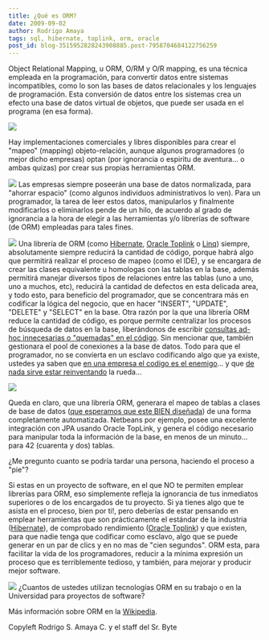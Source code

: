 ```yaml
---
title: ¿Qué es ORM?
date: 2009-09-02
author: Rodrigo Amaya
tags: sql, hibernate, toplink, orm, oracle
post_id: blog-3515952828243908885.post-7958704684122756259
---
```


Object Relational Mapping, u ORM, O/RM y O/R mapping, es una técnica empleada en la programación, para convertir datos entre sistemas incompatibles, como lo son las bases de datos relacionales y los lenguajes de programación. Esta conversión de datos entre los sistemas crea un efecto una base de datos virtual de objetos, que puede ser usada en el programa (en esa forma).

[![](http://3.bp.blogspot.com/_ayvorITawE4/SqB0NsSSqzI/AAAAAAAACKA/wlMDC_4R0Ls/s320/ORM-Overview.png)](http://3.bp.blogspot.com/_ayvorITawE4/SqB0NsSSqzI/AAAAAAAACKA/wlMDC_4R0Ls/s1600-h/ORM-Overview.png)

Hay implementaciones comerciales y libres disponibles para crear el "mapeo" (mapping) objeto-relación, aunque algunos programadores (o mejor dicho empresas) optan (por ignorancia o espiritu de aventura... o ambas quizas) por crear sus propias herramientas ORM.

[![](http://2.bp.blogspot.com/_ayvorITawE4/SqB0O3gwMMI/AAAAAAAACKQ/3FSryZ57OF8/s320/fig02.jpg)](http://2.bp.blogspot.com/_ayvorITawE4/SqB0O3gwMMI/AAAAAAAACKQ/3FSryZ57OF8/s1600-h/fig02.jpg) Las empresas siempre poseerán una base de datos normalizada, para "ahorrar espacio" (como algunos individuos administrativos lo ven). Para un programador, la tarea de leer estos datos, manipularlos y finalmente modificarlos o eliminarlos pende de un hilo, de acuerdo al grado de ignorancia a la hora de elegir a las herramientas y/o librerías de software (de ORM) empleadas para tales fines.

[![](http://4.bp.blogspot.com/_ayvorITawE4/SqB0PSl4TlI/AAAAAAAACKY/9B4p4sRxVYc/s320/hibernate.gif)](http://4.bp.blogspot.com/_ayvorITawE4/SqB0PSl4TlI/AAAAAAAACKY/9B4p4sRxVYc/s1600-h/hibernate.gif) Una librería de ORM (como [Hibernate](http://es.wikipedia.org/wiki/Hibernate), [Oracle Toplink](http://en.wikipedia.org/wiki/TopLink) o [Linq](http://es.wikipedia.org/wiki/Language_Integrated_Query)) siempre, absolutamente siempre reducirá la cantidad de código, porque habrá algo que permitirá realizar el proceso de mapeo (como el IDE), y se encargara de crear las clases equivalente u homologas con las tablas en la base, además permitirá manejar diversos tipos de relaciones entre las tablas (uno a uno, uno a muchos, etc), reducirá la cantidad de defectos en esta delicada area, y todo esto, para beneficio del programador, que se concentrara más en codificar la lógica del negocio, que en hacer "INSERT", "UPDATE", "DELETE" y "SELECT" en la base. Otra razón por la que una librería ORM reduce la cantidad de código, es porque permite centralizar los procesos de búsqueda de datos en la base, liberándonos de escribir [consultas ad-hoc innecesarias o "quemadas" en el código](http://www.srbyte.com/2009/04/la-importancia-de-los-procedimientos.html). Sin mencionar que, también gestionara el pool de conexiones a la base de datos. Todo para que el programador, no se convierta en un esclavo codificando algo que ya existe, ustedes ya saben que [en una empresa el codigo es el enemigo](http://www.srbyte.com/2008/12/en-una-empresa-el-codigo-es-el-enemigo.html)... y que [de nada sirve estar reinventando](http://www.srbyte.com/2009/03/si-no-estas-usando-un-framework.html) la rueda...

[![](http://4.bp.blogspot.com/_ayvorITawE4/SqB1g5GiTkI/AAAAAAAACKg/GRtX3evcniI/s320/coding_slave_cover.jpg)](http://4.bp.blogspot.com/_ayvorITawE4/SqB1g5GiTkI/AAAAAAAACKg/GRtX3evcniI/s1600-h/coding_slave_cover.jpg)

Queda en claro, que una librería ORM, generara el mapeo de tablas a clases de base de datos ([que esperamos que este BIEN diseñada](http://www.srbyte.com/2008/05/3-reglas-al-trabajar-con-bases-de-datos.html)) de una forma completamente automatizada. Netbeans por ejemplo, posee una excelente integración con JPA usando Oracle TopLink, y genera el código necesario para manipular toda la información de la base, en menos de un minuto... para 42 (cuarenta y dos) tablas.

¿Me pregunto cuanto se podría tardar una persona, haciendo el proceso a "pie"?

Si estas en un proyecto de software, en el que NO te permiten emplear librerías para ORM, eso simplemente refleja la ignorancia de tus inmediatos superiores o de los encargados de tu proyecto. Si ya tienes algo que te asista en el proceso, bien por ti!, pero deberías de estar pensando en emplear herramientas que son prácticamente el estándar de la industria ([Hibernate](http://es.wikipedia.org/wiki/Hibernate)), de comprobado rendimiento ([Oracle Toplink](http://en.wikipedia.org/wiki/TopLink)) y que existen, para que nadie tenga que codificar como esclavo, algo que se puede generar en un par de clics y en no mas de "cien segundos". ORM esta, para facilitar la vida de los programadores, reducir a la mínima expresión un proceso que es terriblemente tedioso, y también, para mejorar y producir mejor software.

[![](http://2.bp.blogspot.com/_ayvorITawE4/SqB0OEFXKFI/AAAAAAAACKI/xG_FclchQCM/s320/bettersoftware.jpeg)](http://2.bp.blogspot.com/_ayvorITawE4/SqB0OEFXKFI/AAAAAAAACKI/xG_FclchQCM/s1600-h/bettersoftware.jpeg) ¿Cuantos de ustedes utilizan tecnologías ORM en su trabajo o en la Universidad para proyectos de software?

Más información sobre ORM en la [Wikipedia](http://es.wikipedia.org/wiki/Mapeo_objeto-relacional).

Copyleft Rodrigo S. Amaya C. y el staff del Sr. Byte